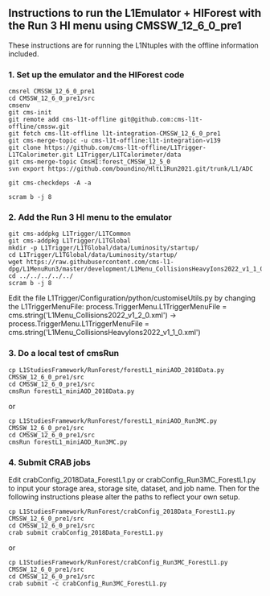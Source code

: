 ## Instructions to run the L1Emulator + HIForest with the Run 3 HI menu using CMSSW_12_6_0_pre1

These instructions are for running the L1Ntuples with the offline information included.

### 1. Set up the emulator and the HIForest code

```
cmsrel CMSSW_12_6_0_pre1
cd CMSSW_12_6_0_pre1/src
cmsenv
git cms-init
git remote add cms-l1t-offline git@github.com:cms-l1t-offline/cmssw.git
git fetch cms-l1t-offline l1t-integration-CMSSW_12_6_0_pre1
git cms-merge-topic -u cms-l1t-offline:l1t-integration-v139
git clone https://github.com/cms-l1t-offline/L1Trigger-L1TCalorimeter.git L1Trigger/L1TCalorimeter/data
git cms-merge-topic CmsHI:forest_CMSSW_12_5_0
svn export https://github.com/boundino/HltL1Run2021.git/trunk/L1/ADC

git cms-checkdeps -A -a

scram b -j 8
```

### 2. Add the Run 3 HI menu to the emulator

```
git cms-addpkg L1Trigger/L1TCommon
git cms-addpkg L1Trigger/L1TGlobal
mkdir -p L1Trigger/L1TGlobal/data/Luminosity/startup/
cd L1Trigger/L1TGlobal/data/Luminosity/startup/
wget https://raw.githubusercontent.com/cms-l1-dpg/L1MenuRun3/master/development/L1Menu_CollisionsHeavyIons2022_v1_1_0/L1Menu_CollisionsHeavyIons2022_v1_1_0.xml
cd ../../../../../
scram b -j 8
```

Edit the file L1Trigger/Configuration/python/customiseUtils.py by changing the L1TriggerMenuFile: process.TriggerMenu.L1TriggerMenuFile = cms.string('L1Menu_Collisions2022_v1_2_0.xml') → process.TriggerMenu.L1TriggerMenuFile = cms.string('L1Menu_CollisionsHeavyIons2022_v1_1_0.xml')

### 3. Do a local test of cmsRun

```
cp L1StudiesFramework/RunForest/forestL1_miniAOD_2018Data.py CMSSW_12_6_0_pre1/src
cd CMSSW_12_6_0_pre1/src
cmsRun forestL1_miniAOD_2018Data.py
```

or

```
cp L1StudiesFramework/RunForest/forestL1_miniAOD_Run3MC.py CMSSW_12_6_0_pre1/src
cd CMSSW_12_6_0_pre1/src
cmsRun forestL1_miniAOD_Run3MC.py
```

### 4. Submit CRAB jobs

Edit crabConfig_2018Data_ForestL1.py or crabConfig_Run3MC_ForestL1.py to input your storage area, storage site, dataset, and job name. Then for the following instructions please alter the paths to reflect your own setup.

```
cp L1StudiesFramework/RunForest/crabConfig_2018Data_ForestL1.py CMSSW_12_6_0_pre1/src
cd CMSSW_12_6_0_pre1/src
crab submit crabConfig_2018Data_ForestL1.py
```

or

```
cp L1StudiesFramework/RunForest/crabConfig_Run3MC_ForestL1.py CMSSW_12_6_0_pre1/src
cd CMSSW_12_6_0_pre1/src
crab submit -c crabConfig_Run3MC_ForestL1.py
```
